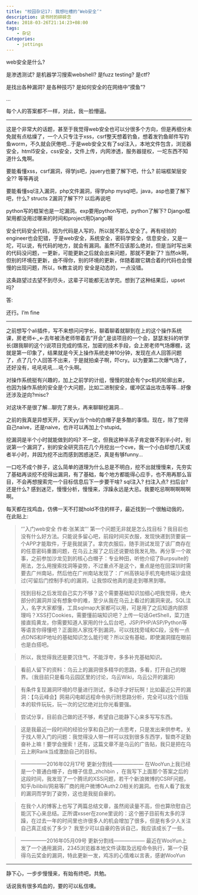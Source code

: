 ```yaml
---
title: "校园杂记17: 我想吐槽的‘Web安全’"
description: 读书时的碎碎念
date: 2018-03-26T21:14:23+08:00
tags:
    - 杂记
Categories:
    - jottings
---
```


web安全是什么?

是渗透测试? 是机器学习搜索webshell? 是fuzz testing? 是ctf?

是找出各种漏洞? 是各种技巧? 是如何安全的在网络中”摸鱼”?

…

每个人的答案都不一样，对此，我一脸懵逼。

------

这是个非常大的话题，甚至于我觉得web安全也可以分很多个方向，但是再细分未免就有点枯燥了，一个人只专注于xss，csrf整天想着钓鱼，想着发钓鱼邮件写钓鱼worm，不久就会厌倦吧…于是web安全又有了sql注入，本地文件包含，浏览器安全，html5安全，css安全，文件上传，内网渗透，服务器提权，一坨东西不知道什么鬼啊。

要能看懂xss，csrf漏洞，得学js吧，jquery也要了解下吧，什么? 前端框架层安全?? 等等再说

要能看懂sql注入漏洞，php文件漏洞，得学php mysql吧，java，asp也要了解下吧，什么? structs 2漏洞了解下?? 以后再说吧

python写的框架也是一坨漏洞。exp要用python写吧，python了解下? Django框架用都没用过哪来的时间和project用Django啊

安全代码安全代码，因为代码是人写的，所以就不那么安全了。再有经验的engineer也会犯错，于是web安全，系统安全，密码学安全，信息安全，又是一坨，可以说，有代码的地方，就会有漏洞。虽然不应该那么绝对，但是当时写出来的代码没问题，一更新，可能更新之后就会出来问题，那就不更新了? 当然ok啊，但别的环境在更新，由不得你，别的环境的更新，伴随着跟它耦合着的代码也会慢慢的出现问题，所以，tk教主说的 安全是动态的，一点没错。

这条路望过去望不到尽头，这辈子可能都无法学完。想到了这种结果后，upset吗?

答:

还行。I’m fine

------

之前想写个ali插件，写不来想问问学长，聊着聊着就聊到在上的这个操作系统课，房老师←_←去年被汤老师带着去”开会”,是谈项目的一个会，瑟瑟发抖的听学长(跟我聊的这个)说项目完成的情况，加密的技术手段，会上房老师气场爆棚，这就是第一印象了，结果就是今天上操作系统走神10分钟，发现在点人回答问题了，点了几个人回答不出来，于是就拍桌子啊，吓cry。以为要第二次爆气场了，还好没有，吼吼吼吼….吼个头啊。

对操作系统挺有兴趣的，加上之前学的计组，慢慢的就会有个pc机的轮廓出来，也因为操作系统的安全是个大问题，比如二进制安全，缓冲区溢出攻击等等…好像还涉及逆向?misc?

对这块不是很了解…聊完了房头，再来聊聊挖漏洞…

之前的我真是异想天开，天天yy当个nb的白帽子是多酷的事情。现在，除了觉得自己naive，还是naive，也许可以再加上个stupid。

挖漏洞是半个小时就能做到的吗? 不一定，但我这种半吊子肯定做不到半小时，别说第一个漏洞了，别的安全研究员花几个月挖出一个cve，我一个小白却想几天或者半小时，并因为挖不出而感到困惑迷茫，真是有够funny…

一口吃不成个胖子，这么简单的道理为什么总是不明白，挖不出就慢慢来，先夯实了基础再谈挖不挖得出漏洞，有了基础，每个地方都能得心应手，也不用再那么盲目，不会再想搜索完一个目标信息后下一步要干啥? sql注入? 扫注入点? 扫后台? 还是什么? 感到迷茫，慢慢分析，慢慢来，浮躁永远是大忌。我要吃忌啊啊啊啊啊啊。

每天都在找鸡血，仿佛一天不打就hold不住的样子，最近找到一个很触动我的，在此贴上:

> ‘’’入门web安全 作者:张某滨’’’
> 第一个问题无非就是怎么找目标？我目前也没有什么好方法。只能说多留心吧，前段时间买衣服，发现快递到货要装一个APP才能取件，于是我就装了。拿完衣服后，随手测试发现了该厂商存在的任意密码重置问题，在乌云上报了之后还说要给我发礼物。再分享一个故事，之前参加沙龙见到的核心白帽子：专业种田，听他介绍了Burpsuite的用法，怎么用搜索找洞等姿势，不过重点不是这个，重点是他在回深圳时需要去广州南站，然后他在广州南站发现了：广州高铁站手机充电终端沙盒绕过(可留后门控制手机)的漏洞，让我惊叹他真的是走到哪黑到哪。

> 找到目标之后发现自己实力不够？这个需要基础知识加细心吧我觉得，绝大部分的漏洞并没有想象中的难，至少从我在乌云上看过的漏洞来说。SQL注入，名字大家都懂，工具sqlmap大家都可以用，可是用了之后知道内部原理吗？XSS打Cookies，需要懂前端知识吧？上传一句话GetShell，菜刀连接直捣黄龙，你需要知道人家用的什么后台吧，JSP/PHP/ASP/Python等等语言你得懂吧？正面刚人家找不到漏洞，可以找找旁域和C段，没有一点点DNS和IP地址的基础知识怎么能行呢？所以没有基础，即使漏洞摆在眼前也是白搭吧。

> 所以，我觉得我还是要沉住气，不能浮夸，多多补充基础知识。

> 看前人留下的资料：乌云上的漏洞很多精华的思路，多看，打开自己的眼界。（我目前只是看乌云园区里的讨论，乌云Wiki，乌云公开的漏洞）

> 有条件复现漏洞环境的尽量进行测试，多动手才好玩啊！比如最近公开的漏洞：【乌云峰会】网易闪电邮远程命令执行附思路分析，完全可以找个旧版本的软件玩玩，玩一次的记忆绝对比你光看要强。

> 尝试分享，目前自己做的还不够，希望自己能静下心来多写写东西。

> 这是我最近一段时间的经验分享和自己的一点思考，只是发出来供参考。关于找人带入门的问题：我觉得没人带一样可以找到很多东西学，智商不足勤奋补上嘛！要学会搜索！还有，这篇文章不是乌云的广告贴，我只是把在乌云上刷Rank当成激励自己的目标。

> —————2016年02月17号 更新分割线——————
> 在WooYun上我已经是一个普通白帽子，白帽子信息_zhchbin ，在我写下上面那个答案之后的这段时间，我发现了一个腾讯的XSS问题，若干个新浪微博的CSRF问题，知乎/bilibili/网易等厂商的用户微博OAuth2.0相关的漏洞。也有人看了我发的漏洞而学到了姿势，这也是我挺自豪的。

> 在我个人的博客上也写了两篇总结文章，虽然阅读量不高，但也算欣慰自己能沉下心来总结。正所谓xsser在zone里说的：这个圈子目前有太多的浮躁，在过去一年的时间里也许很多人的机会增加了很多，但是有多少人关注自己真正成长了多少？ 我至少可以自豪的告诉自己，我应该成长了一些。

> —————2016年05月09号 更新分割线——————
> 最近在WooYun上发了一个通用漏洞，2345浏览器本地文件读取及远程命令执行，第一个获得乌云奖金的漏洞，特此更新一发，鸡冻的心情难以言表，感谢WooYun

------

静下心，一步步慢慢来，有始有终吧，共勉。

话说我有很多鸡血的，要的可以私信噢。